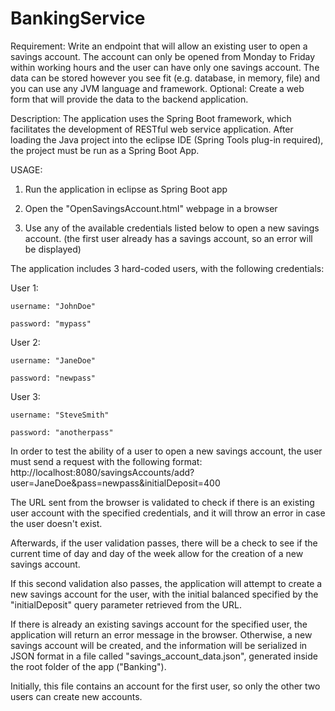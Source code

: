 # BankingService

Requirement:
Write an endpoint that will allow an existing user to open a savings account. The account can only be opened from Monday to Friday within working hours and the user can have only one savings account.
The data can be stored however you see fit (e.g. database, in memory, file) and you can use any JVM language and framework.
Optional: Create a web form that will provide the data to the backend application.

Description:
The application uses the Spring Boot framework, which facilitates the development of RESTful web service application.
After loading the Java project into the eclipse IDE (Spring Tools plug-in required), the project must be run as a Spring Boot App.

USAGE:

1. Run the application in eclipse as Spring Boot app

2. Open the "OpenSavingsAccount.html" webpage in a browser

3. Use any of the available credentials listed below to open a new savings account. (the first user already has a savings account, so an error will be displayed)


The application includes 3 hard-coded users, with the following credentials:

User 1:

    username: "JohnDoe"
    
    password: "mypass"

User 2:

    username: "JaneDoe"
    
    password: "newpass"

User 3:

    username: "SteveSmith"
    
    password: "anotherpass"

In order to test the ability of a user to open a new savings account, the user must send a request with the following format:
http://localhost:8080/savingsAccounts/add?user=JaneDoe&pass=newpass&initialDeposit=400

The URL sent from the browser is validated to check if there is an existing user account with the specified credentials, and it will throw an error in case the user doesn't exist.

Afterwards, if the user validation passes, there will be a check to see if the current time of day and day of the week allow for the creation of a new savings account.

If this second validation also passes, the application will attempt to create a new savings account for the user, with the initial balanced specified by the "initialDeposit" query parameter retrieved from the URL.

If there is already an existing savings account for the specified user, the application will return an error message in the browser.
Otherwise, a new savings account will be created, and the information will be serialized in JSON format in a file called "savings_account_data.json", generated inside the root folder of the app ("Banking").

Initially, this file contains an account for the first user, so only the other two users can create new accounts. 
